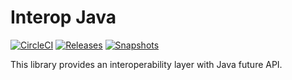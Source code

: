 # Interop Java

[![CircleCI][Badge-Circle]][Link-Circle]
[![Releases][Badge-SonatypeReleases]][Link-SonatypeReleases]
[![Snapshots][Badge-SonatypeSnapshots]][Link-SonatypeSnapshots]

This library provides an interoperability layer with Java future API.

[Badge-Circle]: https://circleci.com/gh/zio/interop-java/tree/master.svg?style=svg
[Badge-SonatypeReleases]: https://img.shields.io/nexus/r/https/oss.sonatype.org/dev.zio/zio-interop-java_2.12.svg "Sonatype Releases"
[Badge-SonatypeSnapshots]: https://img.shields.io/nexus/s/https/oss.sonatype.org/dev.zio/zio-interop-java_2.12.svg "Sonatype Snapshots"
[Link-Circle]: https://circleci.com/gh/zio/interop-java/tree/master
[Link-SonatypeReleases]: https://oss.sonatype.org/content/repositories/releases/dev/zio/zio-interop-java_2.12/ "Sonatype Releases"
[Link-SonatypeSnapshots]: https://oss.sonatype.org/content/repositories/snapshots/dev/zio/zio-interop-java_2.12/ "Sonatype Snapshots"
